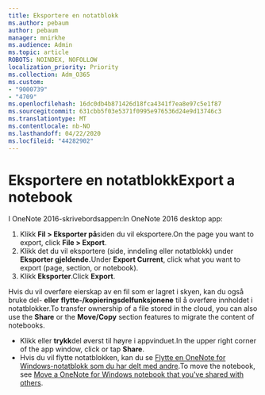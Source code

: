 ```yaml
---
title: Eksportere en notatblokk
ms.author: pebaum
author: pebaum
manager: mnirkhe
ms.audience: Admin
ms.topic: article
ROBOTS: NOINDEX, NOFOLLOW
localization_priority: Priority
ms.collection: Adm_O365
ms.custom:
- "9000739"
- "4709"
ms.openlocfilehash: 16dc0db4b871426d18fca4341f7ea8e97c5e1f87
ms.sourcegitcommit: 631cbb5f03e5371f0995e976536d24e9d13746c3
ms.translationtype: MT
ms.contentlocale: nb-NO
ms.lasthandoff: 04/22/2020
ms.locfileid: "44282902"
---
```

# <a name="export-a-notebook"></a><span data-ttu-id="56a7d-102">Eksportere en notatblokk</span><span class="sxs-lookup"><span data-stu-id="56a7d-102">Export a notebook</span></span>

<span data-ttu-id="56a7d-103">I OneNote 2016-skrivebordsappen:</span><span class="sxs-lookup"><span data-stu-id="56a7d-103">In OneNote 2016 desktop app:</span></span>

1. <span data-ttu-id="56a7d-104">Klikk **Fil > Eksporter på**siden du vil eksportere.</span><span class="sxs-lookup"><span data-stu-id="56a7d-104">On the page you want to export, click **File > Export**.</span></span>
2. <span data-ttu-id="56a7d-105">Klikk det du vil eksportere (side, inndeling eller notatblokk) under **Eksporter gjeldende.**</span><span class="sxs-lookup"><span data-stu-id="56a7d-105">Under **Export Current**, click what you want to export (page, section, or notebook).</span></span>
3. <span data-ttu-id="56a7d-106">Klikk **Eksporter**.</span><span class="sxs-lookup"><span data-stu-id="56a7d-106">Click **Export**.</span></span>
 
<span data-ttu-id="56a7d-107">Hvis du vil overføre eierskap av en fil som er lagret i skyen, kan du også bruke del- **eller** **flytte-/kopieringsdelfunksjonene** til å overføre innholdet i notatblokker.</span><span class="sxs-lookup"><span data-stu-id="56a7d-107">To transfer ownership of a file stored in the cloud, you can also use the **Share** or the **Move/Copy** section features to migrate the content of notebooks.</span></span>  

- <span data-ttu-id="56a7d-108">Klikk eller **trykk**del øverst til høyre i appvinduet.</span><span class="sxs-lookup"><span data-stu-id="56a7d-108">In the upper right corner of the app window, click or tap **Share**.</span></span>
- <span data-ttu-id="56a7d-109">Hvis du vil flytte notatblokken, kan du se [Flytte en OneNote for Windows-notatblokk som du har delt med andre](https://support.office.com/article/move-a-onenote-for-windows-notebook-that-you-ve-shared-with-others-56c7659e-1850-49a6-8874-e2db6b440cd4?ui=en-US&rs=en-US&ad=US).</span><span class="sxs-lookup"><span data-stu-id="56a7d-109">To move the notebook, see [Move a OneNote for Windows notebook that you've shared with others](https://support.office.com/article/move-a-onenote-for-windows-notebook-that-you-ve-shared-with-others-56c7659e-1850-49a6-8874-e2db6b440cd4?ui=en-US&rs=en-US&ad=US).</span></span>
